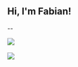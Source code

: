 ## Hi, I'm Fabian!
--


<img
    src="https://github-readme-stats.vercel.app/api?username=fabian-gubler&show_icons=true&theme=react&&hide_border=true"
  />
  <br />
  <br />
  <img
    src="https://github-readme-streak-stats.herokuapp.com/?user=fabian-gubler&&theme=react&&hide_border=true"
  />
</div>
